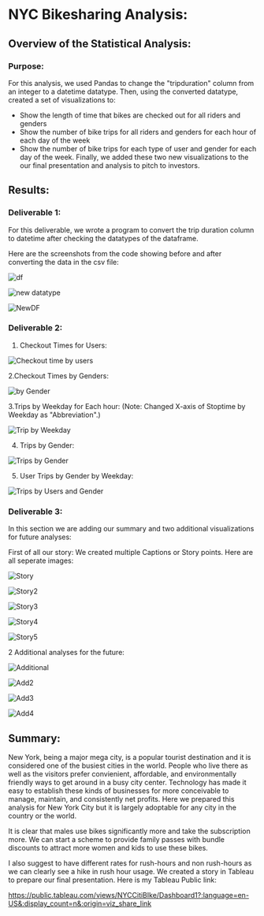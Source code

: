 # NYC Bikesharing Analysis:

## Overview of the Statistical Analysis:

### Purpose:
For this analysis, we used Pandas to change the "tripduration" column from an integer to a datetime datatype. Then, using the converted datatype, created a set of visualizations to:
  * Show the length of time that bikes are checked out for all riders and genders
  * Show the number of bike trips for all riders and genders for each hour of each day of the week
  * Show the number of bike trips for each type of user and gender for each day of the week.
Finally, we added these two new visualizations to the our final presentation and analysis to pitch to investors.

## Results:

### Deliverable 1:
For this deliverable, we wrote a program to convert the trip duration column to datetime after checking the datatypes of the dataframe. 

Here are the screenshots from the code showing before and after converting the data in the csv file:

![df](https://github.com/KJoshi111/bikesharing/blob/main/Challenge%20citibike/Images/df.png)

![new datatype](https://github.com/KJoshi111/bikesharing/blob/main/Challenge%20citibike/Images/New%20DataTypes.png)

![NewDF](https://github.com/KJoshi111/bikesharing/blob/main/Challenge%20citibike/Images/new%20DF.png)

### Deliverable 2:
  1. Checkout Times for Users:
  
 ![Checkout time by users](https://github.com/KJoshi111/bikesharing/blob/main/Challenge%20citibike/Images/checkout%20times%20for%20users.png)
 
  2.Checkout Times by Genders:
  
  ![by Gender](https://github.com/KJoshi111/bikesharing/blob/main/Challenge%20citibike/Images/Checkout%20times%20by%20Gender.png)
  
  3.Trips by Weekday for Each hour: (Note: Changed X-axis of Stoptime by Weekday as "Abbreviation".)
  
  ![Trip by Weekday](https://github.com/KJoshi111/bikesharing/blob/main/Challenge%20citibike/Images/Trips%20by%20Weekday%20per%20hour.png)
  
  4. Trips by Gender:
  
  ![Trips by Gender](https://github.com/KJoshi111/bikesharing/blob/main/Challenge%20citibike/Images/Trips%20by%20Gender%20(weekday%20per%20hour).png)
  
  5. User Trips by Gender by Weekday:
  
  ![Trips by Users and Gender](https://github.com/KJoshi111/bikesharing/blob/main/Challenge%20citibike/Images/User%20Trips%20by%20Gender%20by%20weekdays.png)
  
### Deliverable 3:
  In this section we are adding our summary and two additional visualizations for future analyses:
  
  First of all our story: We created multiple Captions or Story points. Here are all seperate images:
  
  ![Story](https://github.com/KJoshi111/bikesharing/blob/main/Challenge%20citibike/Images/Story1.png)
  
  ![Story2](https://github.com/KJoshi111/bikesharing/blob/main/Challenge%20citibike/Images/Story2.png)
  
  ![Story3](https://github.com/KJoshi111/bikesharing/blob/main/Challenge%20citibike/Images/Story3.png)
  
  ![Story4](https://github.com/KJoshi111/bikesharing/blob/main/Challenge%20citibike/Images/Story4.png)
  
  ![Story5](https://github.com/KJoshi111/bikesharing/blob/main/Challenge%20citibike/Images/Story5.png)
  
  2 Additional analyses for the future:
  
  ![Additional](https://github.com/KJoshi111/bikesharing/blob/main/Challenge%20citibike/Images/Add1.png)
  
  ![Add2](https://github.com/KJoshi111/bikesharing/blob/main/Challenge%20citibike/Images/Add2.png)
  
  ![Add3](https://github.com/KJoshi111/bikesharing/blob/main/Challenge%20citibike/Images/Add3.png)
  
  ![Add4](https://github.com/KJoshi111/bikesharing/blob/main/Challenge%20citibike/Images/Add4.png)
  
  ## Summary:
New York, being a major mega city, is a popular tourist destination and it is considered one of the busiest cities in the world. People who live there as well as the visitors prefer convienient, affordable, and environmentally friendly ways to get around in a busy city center. Technology has made it easy to establish these kinds of businesses for more conceivable to manage, maintain, and consistently net profits. Here we prepared this analysis for New York City but it is largely adoptable for any city in the country or the world.

It is clear that males use bikes significantly more and take the subscription more. We can start a scheme to provide family passes with bundle discounts to attract more women and kids to use these bikes.

I also suggest to have different rates for rush-hours and non rush-hours as we can clearly see a hike in rush hour usage. 
We created a story in Tableau to prepare our final presentation.
Here is my Tableau Public link:

https://public.tableau.com/views/NYCCitiBIke/Dashboard1?:language=en-US&:display_count=n&:origin=viz_share_link
  
  
